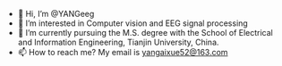 - 👋 Hi, I’m @YANGeeg 
- 👀 I’m interested in Computer vision and EEG signal processing
- 🌱 I’m currently pursuing the M.S. degree with the School of Electrical and Information Engineering, Tianjin University, China. 
- 📫 How to reach me? My email is yangaixue52@163.com

<!---
YANGeeg/YANGeeg is a ✨ special ✨ repository because its `README.md` (this file) appears on your GitHub profile.
You can click the Preview link to take a look at your changes.
--->
